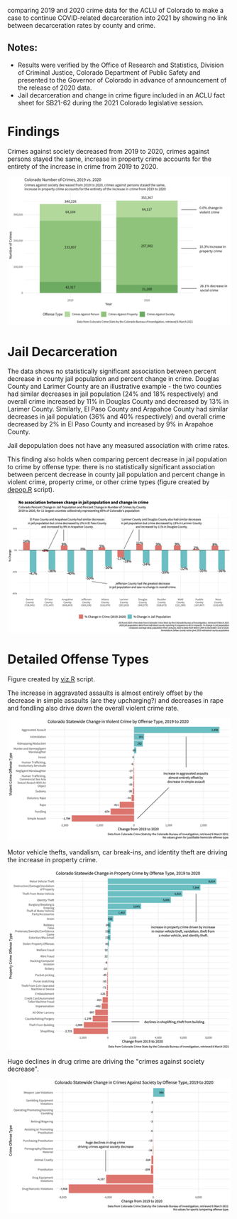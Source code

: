 
comparing 2019 and 2020 crime data for the ACLU of Colorado to make a case to continue COVID-related decarceration into 2021 by showing no link between
decarceration rates by county and crime. 

## Notes: 

  * Results were verified by the Office of Research and Statistics, Division of Criminal Justice, Colorado Department of Public Safety and presented to the Governor of Colorado in advance of announcement of the release of 2020 data.
  * Jail decarceration and change in crime figure included in an ACLU fact sheet for SB21-62 during the 2021 Colorado legislative session. 


# Findings

Crimes against society decreased from 2019 to 2020, crimes against persons stayed the same, increase in property crime accounts for the entirety of the increase in crime from 2019 to 2020. 

![num](plots/co-numberofcrimes-annotated.png)


# Jail Decarceration

The data shows no statistically significant association between percent decrease in county jail population and percent change in crime. Douglas County and Larimer County are an illustrative example - the two counties had similar decreases in jail population (24% and 18% respectively) and overall crime increased by 11% in Douglas County and decreased by 13% in Larimer County. Similarly, El Paso County and Arapahoe County had similar decreases in jail population (36% and 40% respectively) and overall crime decreased by 2% in El Paso County and increased by 9% in Arapahoe County. 

Jail depopulation does not have any measured association with crime rates.

This finding also holds when comparing percent decrease in jail population to crime by offense type: there is no statistically significant association between percent decrease in county jail population and percent change in violent crime, property crime, or other crime types (figure created by [depop.R](depop.R) script).

![num](plots/change-comp-annotated.png)

# Detailed Offense Types 

Figure created by [viz.R](viz.R) script.

The increase in aggravated assaults is almost entirely offset by the decrease in simple assaults (are they upcharging?) and decreases in rape and fondling also drive down the overall violent crime rate. 

![num](plots/change-violent-detail.png)

Motor vehicle thefts, vandalism, car break-ins, and identity theft are driving the increase in property crime. 

![num](plots/change-property-detail.png)

Huge declines in drug crime are driving the "crimes against society decrease".

![num](plots/change-society-detail.png)
